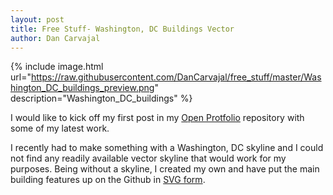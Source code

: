 ```yaml
---
layout: post
title: Free Stuff- Washington, DC Buildings Vector
author: Dan Carvajal
---
```

 {% include image.html url="https://raw.githubusercontent.com/DanCarvajal/free_stuff/master/Washington_DC_buildings_preview.png" description="Washington_DC_buildings" %}


I would like to kick off my first post in my [Open Protfolio](https://github.com/DanCarvajal/free_stuff) repository with some of my latest work.

I recently had to make something with a Washington, DC skyline and I could not find any readily available vector skyline that would work for my purposes. Being without a skyline, I created my own and have put the main building features up on the Github in [SVG form](https://github.com/DanCarvajal/free_stuff/blob/master/Washington_DC_buildings.svg).
